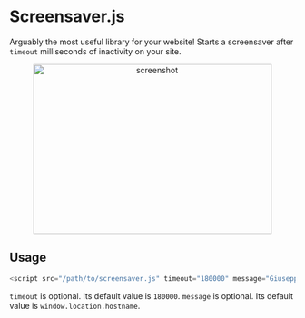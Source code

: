 # Screensaver.js

Arguably the most useful library for your website! Starts a screensaver after `timeout` milliseconds of inactivity on your site.

<p align="center">
  <img width="420" height="300" src="https://user-images.githubusercontent.com/711311/92329335-169e6b00-f067-11ea-83ca-bb611c596e9f.png" alt="screenshot">
</p>

## Usage

```js
<script src="/path/to/screensaver.js" timeout="180000" message="Giuseppe Gurgone"></script>
```

`timeout` is optional. Its default value is `180000`.
`message` is optional. Its default value is `window.location.hostname`.

